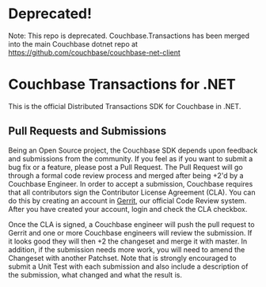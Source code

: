 # Deprecated!

Note:  This repo is deprecated.  Couchbase.Transactions has been merged into the main Couchbase dotnet repo at https://github.com/couchbase/couchbase-net-client

# Couchbase Transactions for .NET

This is the official Distributed Transactions SDK for Couchbase in .NET.

## Pull Requests and Submissions ##
Being an Open Source project, the Couchbase SDK depends upon feedback and submissions from the community. If you feel as if you want to submit a bug fix or a feature, please post a Pull Request. The Pull Request will go through a formal code review process and merged after being +2'd by a Couchbase Engineer. In order to accept a submission, Couchbase requires that all contributors sign the Contributor License Agreement (CLA). You can do this by creating an account in [Gerrit](http://review.couchbase.org), our official Code Review system. After you have created your account, login and check the CLA checkbox.

Once the CLA is signed, a Couchbase engineer will push the pull request to Gerrit and one or more Couchbase engineers will review the submission. If it looks good they will then +2 the changeset and merge it with master. In addition, if the submission needs more work, you will need to amend the Changeset with another Patchset. Note that is strongly encouraged to submit a Unit Test with each submission and also include a description of the submission, what changed and what the result is.



